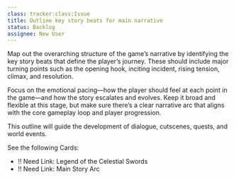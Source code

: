 ```yaml
---
class: tracker:class:Issue
title: Outline key story beats for main narrative
status: Backlog
assignee: New User
---
```

Map out the overarching structure of the game’s narrative by identifying the key story beats that define the player’s journey. These should include major turning points such as the opening hook, inciting incident, rising tension, climax, and resolution. 

Focus on the emotional pacing—how the player should feel at each point in the game—and how the story escalates and evolves. Keep it broad and flexible at this stage, but make sure there’s a clear narrative arc that aligns with the core gameplay loop and player progression. 

This outline will guide the development of dialogue, cutscenes, quests, and world events.

See the following Cards:

* !! Need Link: Legend of the Celestial Swords
* !! Need Link: Main Story Arc
